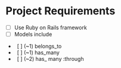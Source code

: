 # Project Requirements
- [ ] Use Ruby on Rails framework
- [ ] Models include
* &ensp;[ ] (~1) belongs_to
* &ensp;[ ] (~1) has_many
* &ensp;[ ] (~2) has_ many :through